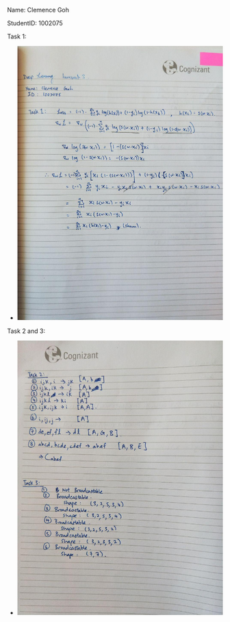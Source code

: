 Name: Clemence Goh

StudentID: 1002075

Task 1:
- ![Task 1](./task1.jpg)

Task 2 and 3:
- ![Tasks 2 and 3](./task2_3.jpg)